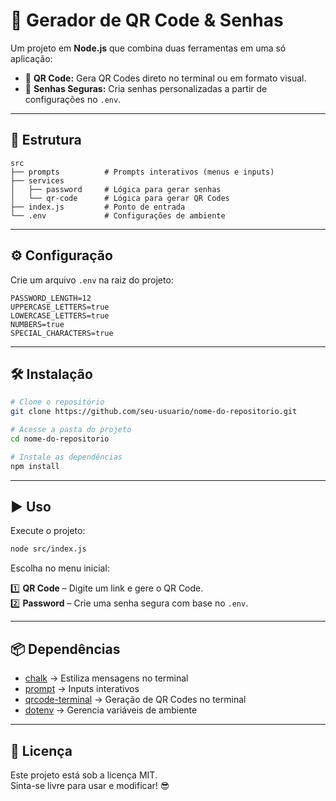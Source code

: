 # 🚀 Gerador de QR Code & Senhas

Um projeto em **Node.js** que combina duas ferramentas em uma só aplicação:

- 🔹 **QR Code:** Gera QR Codes direto no terminal ou em formato visual.
- 🔹 **Senhas Seguras:** Cria senhas personalizadas a partir de configurações no `.env`.

---

## 📂 Estrutura

```
src
├── prompts          # Prompts interativos (menus e inputs)
├── services
│   ├── password     # Lógica para gerar senhas
│   └── qr-code      # Lógica para gerar QR Codes
├── index.js         # Ponto de entrada
└── .env             # Configurações de ambiente
```

---

## ⚙️ Configuração

Crie um arquivo `.env` na raiz do projeto:

```env
PASSWORD_LENGTH=12
UPPERCASE_LETTERS=true
LOWERCASE_LETTERS=true
NUMBERS=true
SPECIAL_CHARACTERS=true
```

---

## 🛠 Instalação

```bash
# Clone o repositório
git clone https://github.com/seu-usuario/nome-do-repositorio.git

# Acesse a pasta do projeto
cd nome-do-repositorio

# Instale as dependências
npm install
```

---

## ▶️ Uso

Execute o projeto:

```bash
node src/index.js
```

Escolha no menu inicial:

1️⃣ **QR Code** – Digite um link e gere o QR Code.  
2️⃣ **Password** – Crie uma senha segura com base no `.env`.

---

## 📦 Dependências

- [chalk](https://www.npmjs.com/package/chalk) → Estiliza mensagens no terminal
- [prompt](https://www.npmjs.com/package/prompt) → Inputs interativos
- [qrcode-terminal](https://www.npmjs.com/package/qrcode-terminal) → Geração de QR Codes no terminal
- [dotenv](https://www.npmjs.com/package/dotenv) → Gerencia variáveis de ambiente

---

## 📝 Licença

Este projeto está sob a licença MIT.  
Sinta-se livre para usar e modificar! 😎
